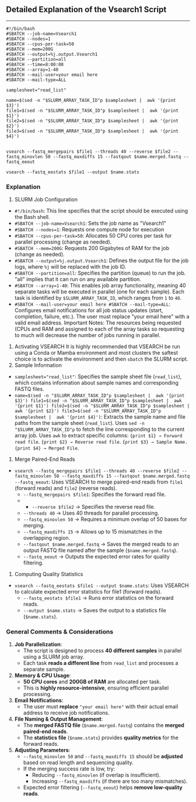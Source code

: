 ## Detailed Explanation of the Vsearch1 Script
---
``` shell
#!/bin/bash
#SBATCH --job-name=Vsearch1
#SBATCH --nodes=1
#SBATCH --cpus-per-task=50
#SBATCH --mem=200G
#SBATCH --output=%j.output.Vsearch1
#SBATCH --partition=all
#SBATCH --time=8:00:00
#SBATCH --array=1-40
#SBATCH --mail-user=your email here
#SBATCH --mail-type=ALL

samplesheet="read_list"

name=$(sed -n "$SLURM_ARRAY_TASK_ID"p $samplesheet |  awk '{print $3}')
file1=$(sed -n "$SLURM_ARRAY_TASK_ID"p $samplesheet |  awk '{print $1}')
file2=$(sed -n "$SLURM_ARRAY_TASK_ID"p $samplesheet |  awk '{print $2}')
file3=$(sed -n "$SLURM_ARRAY_TASK_ID"p $samplesheet |  awk '{print $4}')


vsearch --fastq_mergepairs $file1 --threads 40 --reverse $file2 --fastq_minovlen 50 --fastq_maxdiffs 15 --fastqout $name.merged.fastq --fastq_eeout

vsearch --fastq_eestats $file1 --output $name.stats
```
### Explanation
1. SLURM Job Configuration
 - `#!/bin/bash`: This line specifies that the script should be executed using the Bash shell.
 - `#SBATCH --job-name=Vsearch1`: Sets the job name as "Vsearch1"
 - `#SBATCH --nodes=1`: Requests one compute node for execution
 - `#SBATCH --cpus-per-task=50`: Allocates 50 CPU cores per task for parallel processing (change as needed).
 - `#SBATCH --mem=200G`: Requests 200 Gigabytes of RAM for the job (change as needed).
 - `#SBATCH --output=%j.output.Vsearch1`: Defines the output file for the job logs, where `%j` will be replaced with the job ID.
 - `#SBATCH --partition=all`: Specifies the partition (queue) to run the job. "all" implies that it can run on any available partition.
 - `#SBATCH --array=1-40`: This enables job array functionality, meaning 40 separate tasks will be executed in parallel (one for each sample). Each task is identified by `$SLURM_ARRAY_TASK_ID`, which ranges from `1` to `40`.
 - `#SBATCH --mail-user=your email here #SBATCH --mail-type=ALL`: Configures email notifications for all job status updates (start, completion, failure, etc.). The user must replace "your email here" with a valid email address.
 Important Notes: The resources being requested (CPUs and RAM and assigned to each of the array tasks so requesting to much will decrease the number of jobs running in parallel.
 1. Activating VSEARCH
It is highly recommended that VSEARCH be run using a Conda or Mamba environment and most clusters the saftest choice is to activate the environment and then `sbatch` the SLURM script. 
1. Sample Information
- `samplesheet="read_list"`: Specifies the sample sheet file (`read_list`), which contains information about sample names and corresponding FASTQ files.
- `name=$(sed -n "$SLURM_ARRAY_TASK_ID"p $samplesheet |  awk '{print $3}') file1=$(sed -n "$SLURM_ARRAY_TASK_ID"p $samplesheet |  awk '{print $1}') file2=$(sed -n "$SLURM_ARRAY_TASK_ID"p $samplesheet |  awk '{print $2}') file3=$(sed -n "$SLURM_ARRAY_TASK_ID"p $samplesheet |  awk '{print $4}')`:  Extracts the sample name and file paths from the sample sheet (`read_list`). Uses `sed -n "$SLURM_ARRAY_TASK_ID"p` to fetch the line corresponding to the current array job. Uses `awk` to extract specific columns: `{print $1} → Forward read file`. `{print $2} → Reverse read file`. `{print $3} → Sample Name.` `{print $4} → Merged File`.
1. Merge Paired-End Reads
- `vsearch --fastq_mergepairs $file1 --threads 40 --reverse $file2 --fastq_minovlen 50 --fastq_maxdiffs 15 --fastqout $name.merged.fastq --fastq_eeout`: Uses VSEARCH to merge paired-end reads from `file1` (forward reads) and `file2` (reverse reads).
	- `--fastq_mergepairs $file1`: Specifies the forward read file.
	- - `--reverse $file2` → Specifies the reverse read file.
	- `--threads 40` → Uses 40 threads for parallel processing.
	- `--fastq_minovlen 50` → Requires a minimum overlap of 50 bases for merging.
	- `--fastq_maxdiffs 15` → Allows up to 15 mismatches in the overlapping region.
	- `--fastqout $name.merged.fastq` → Saves the merged reads to an output FASTQ file named after the sample (`$name.merged.fastq`).
	- `--fastq_eeout` → Outputs the expected error rates for quality filtering.
1. Computing Quality Statistics
- `vsearch --fastq_eestats $file1 --output $name.stats`: Uses VSEARCH to calculate expected error statistics for file1 (forward reads).
	- `--fastq_eestats $file1` → Runs error statistics on the forward reads.
	- `--output $name.stats` → Saves the output to a statistics file (`$name.stats`).
### General Comments & Considerations

1. **Job Parallelization**:
    - The script is designed to process **40 different samples** in parallel using a SLURM job array.
    - Each task **reads a different line** from `read_list` and processes a separate sample.
2. **Memory & CPU Usage**:
    - **50 CPU cores** and **200GB of RAM** are allocated per task.
    - This is **highly resource-intensive**, ensuring efficient parallel processing.
3. **Email Notifications**:
    - The user must **replace** `"your email here"` with their actual email address to receive job notifications.
4. **File Naming & Output Management**:
    - The **merged FASTQ file** (`$name.merged.fastq`) contains the **merged paired-end reads**.
    - The **statistics file** (`$name.stats`) provides **quality metrics** for the forward reads.
5. **Adjusting Parameters**:
    - `--fastq_minovlen 50` and `--fastq_maxdiffs 15` should be **adjusted** based on read length and sequencing quality.
    - If the merging success rate is low, try:
        - Reducing `--fastq_minovlen` (if overlap is insufficient).
        - Increasing `--fastq_maxdiffs` (if there are too many mismatches).
    - Expected error filtering (`--fastq_eeout`) helps **remove low-quality reads**.
